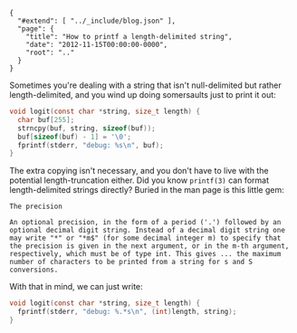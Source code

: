 
    {
      "#extend": [ "../_include/blog.json" ],
      "page": {
        "title": "How to printf a length-delimited string",
        "date": "2012-11-15T00:00:00-0000",
        "root": ".."
      }
    }

Sometimes you're dealing with a string that isn't null-delimited but rather length-delimited, and you wind up doing somersaults just to print it out:

```c
void logit(const char *string, size_t length) {
  char buf[255];
  strncpy(buf, string, sizeof(buf));
  buf[sizeof(buf) - 1] = '\0';
  fprintf(stderr, "debug: %s\n", buf);
}
```

The extra copying isn't necessary, and you don't have to live with the potential length-truncation either. Did you know `printf(3)` can format length-delimited strings directly? Buried in the man page is this little gem:

    The precision

    An optional precision, in the form of a period ('.') followed by an optional decimal digit string. Instead of a decimal digit string one may write "*" or "*m$" (for some decimal integer m) to specify that the precision is given in the next argument, or in the m-th argument, respectively, which must be of type int. This gives ... the maximum number of characters to be printed from a string for s and S conversions.

With that in mind, we can just write:

```c
void logit(const char *string, size_t length) {
  fprintf(stderr, "debug: %.*s\n", (int)length, string);
}
```

